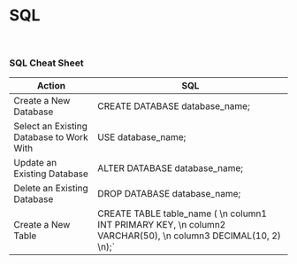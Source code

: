 # SQL

<br>

### SQL Cheat Sheet

| Action | SQL |
|-|-|
| Create a New Database | CREATE DATABASE database_name; |
| Select an Existing Database to Work With | USE database_name; |
| Update an Existing Database | ALTER DATABASE database_name; |
| Delete an Existing Database | DROP DATABASE database_name; |
| Create a New Table | CREATE TABLE table_name (                   \n  column1 INT PRIMARY KEY,                  \n  column2 VARCHAR(50),                     \n  column3 DECIMAL(10, 2)                   \n);` |



